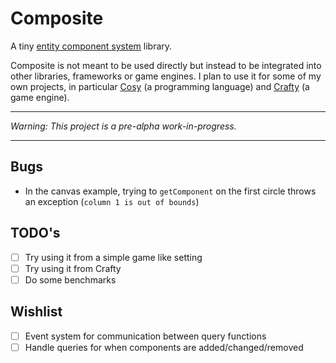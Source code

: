 # Composite

A tiny [entity component system](https://en.wikipedia.org/wiki/Entity_component_system) library.

Composite is not meant to be used directly but instead to be integrated into other libraries, frameworks or game engines. I plan to use it for some of my own projects, in particular [Cosy](https://github.com/anissen/cosy) (a programming language) and [Crafty](https://github.com/anissen/crafty) (a game engine).

---

_*Warning*: This project is a pre-alpha work-in-progress._

---

## Bugs

- In the canvas example, trying to `getComponent` on the first circle throws an exception (`column 1 is out of bounds`)

## TODO's

- [ ] Try using it from a simple game like setting
- [ ] Try using it from Crafty
- [ ] Do some benchmarks

## Wishlist

- [ ] Event system for communication between query functions
- [ ] Handle queries for when components are added/changed/removed
